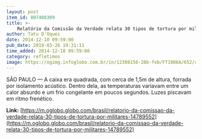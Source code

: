 ```yaml
---
layout: post
item_id: 807408309
title: >-
    Relatório da Comissão da Verdade relata 30 tipos de tortura por militares
author: Tatu D'Oquei
date: 2014-12-10 09:59:00
pub_date: 2019-03-26 19:31:11
time_added: 2014-12-10 09:59:00
category: refletimos
image: https://ogimg.infoglobo.com.br/in/12308156-28b-feb/FT1086A/652/casa_da_morte-806.jpg
---
```


SÃO PAULO — A caixa era quadrada, com cerca de 1,5m de altura, forrada por isolamento acústico. Dentro dela, as temperaturas variavam entre um calor absurdo e um frio congelante em poucos segundos. Luzes piscavam em ritmo frenético.

**Link:** [https://m.oglobo.globo.com/brasil/relatorio-da-comissao-da-verdade-relata-30-tipos-de-tortura-por-militares-14789552](https://m.oglobo.globo.com/brasil/relatorio-da-comissao-da-verdade-relata-30-tipos-de-tortura-por-militares-14789552)

